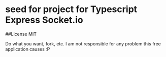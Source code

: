 # seed for project for Typescript Express Socket.io 


##License
MIT

Do what you want, fork, etc.
I am not responsible for any problem this free application causes :P

